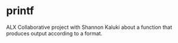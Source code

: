 # printf
ALX Collaborative project with Shannon Kaluki about a function that produces output according to a format.
